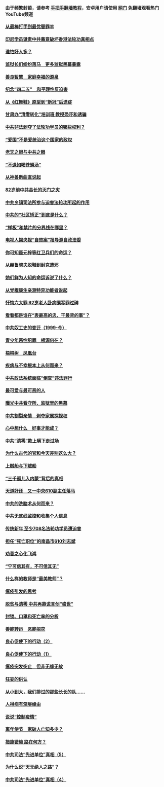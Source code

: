 #### 由于频繁封锁，请参考 [手把手翻墙教程](https://github.com/gfw-breaker/guides/wiki/)，安卓用户请使用 [网门](https://github.com/gfw-breaker/nogfw/blob/master/dl.md?t=04291600) 免翻墙观看热门YouTube频道 

#### [从最棒打手到最优替罪羊](../pages/19/423819.md?t=04291600) 

#### [印尼学员谴责中共蓄意破坏香港法轮功真相点](../pages/19/423902.md?t=04291600) 

#### [谁怕好人多？](../pages/19/423774.md?t=04291600) 

#### [监狱长们纷纷落马　更多监狱黑幕暴露](../pages/19/423787.md?t=04291600) 

#### [善良智慧　家庭幸福的源泉](../pages/19/423632.md?t=04291600) 

#### [纪念“四二五”　和平理性反迫害](../pages/19/423660.md?t=04291600) 

#### [从《红舞鞋》原型到“新冠”后遗症](../pages/19/423509.md?t=04291600) 

#### [甘肃办“清零转化”培训班 教授恐吓和诱骗](../pages/19/423498.md?t=04291600) 

#### [中共非法剥夺了法轮功学员的哪些权利？](../pages/19/423392.md?t=04291600) 

#### [“爱国”不是爱统治这个国家的政权](../pages/19/423029.md?t=04291600) 

#### [老天之眼与中共之眼](../pages/19/423378.md?t=04291600) 

#### [“不退如喝苍蝇汤”](../pages/19/423287.md?t=04291600) 

#### [从神兽断曲直说起](../pages/19/423201.md?t=04291600) 

#### [82岁前中共县长的灭门之灾](../pages/19/423055.md?t=04291600) 

#### [中共乡镇司法所参与迫害法轮功所起的作用](../pages/19/423064.md?t=04291600) 

#### [中共的“社区矫正”到底是什么？](../pages/19/422870.md?t=04291600) 

#### [“样板”和禁片的分界线在哪里？](../pages/19/422704.md?t=04291600) 

#### [电视人揭央视“自焚案”报导源自政法委](../pages/19/422770.md?t=04291600) 

#### [你可知聂元梓等红卫兵们的命运？](../pages/19/422848.md?t=04291600) 

#### [从赫鲁晓夫脱鞋到耐克遭邪](../pages/19/422826.md?t=04291600) 

#### [她们鲜为人知的命运诉说了什么？](../pages/19/422754.md?t=04291600) 

#### [从党棍康生亲测特异功能者说起](../pages/19/422657.md?t=04291600) 

#### [忏悔六大罪 92岁老人卧病嘱写罪过碑](../pages/19/422750.md?t=04291600) 

#### [看看都是谁在“表最高的忠、干最背的事”？](../pages/19/422703.md?t=04291600) 

#### [中共奴工史的变迁（1999-今）](../pages/19/422656.md?t=04291600) 

#### [青少年恶性犯罪　根源何在？](../pages/19/422449.md?t=04291600) 

#### [梧桐树　凤凰台](../pages/19/422442.md?t=04291600) 

#### [疾病与不幸根本上从何而来？](../pages/19/422438.md?t=04291600) 

#### [中共政法系统面临“倒查”违法罪行](../pages/19/422497.md?t=04291600) 

#### [最可爱与最可恶的人](../pages/19/422448.md?t=04291600) 

#### [曝光中共看守所、监狱里的黑幕](../pages/19/422390.md?t=04291600) 

#### [中共割裂亲情　剥夺家属探视权](../pages/19/422364.md?t=04291600) 

#### [心中想什么　好事才能成？](../pages/19/422318.md?t=04291600) 

#### [中共“清零”欺上瞒下走过场](../pages/19/422306.md?t=04291600) 

#### [为什么古代的官和今天差别这么大？](../pages/19/422228.md?t=04291600) 

#### [上贼船与下贼船](../pages/19/422276.md?t=04291600) 

#### [“三千孤儿入内蒙”背后的真相](../pages/19/422229.md?t=04291600) 

#### [天道好还　又一中央610副主任落马](../pages/19/422155.md?t=04291600) 

#### [中共的洗脑术从何而来？](../pages/19/422154.md?t=04291600) 

#### [中共无底线监控和收集个人信息](../pages/19/422039.md?t=04291600) 

#### [传统新年 至少708名法轮功学员遭迫害](../pages/19/421946.md?t=04291600) 

#### [担任“死亡职位”的南昌市610刘志斌](../pages/19/421957.md?t=04291600) 

#### [劝善之心化飞鸿](../pages/19/421164.md?t=04291600) 

#### [“宁可信其有，不可信其无”](../pages/19/421691.md?t=04291600) 

#### [什么样的教师是“最美教师”？](../pages/19/421755.md?t=04291600) 

#### [瘟疫引发的思考](../pages/19/421594.md?t=04291600) 

#### [脱贫与清零 中共再靠谎言创“盛世”](../pages/19/421590.md?t=04291600) 

#### [封锁、口罩和死亡率的分析](../pages/19/421495.md?t=04291600) 

#### [善能转运　恶能招灾](../pages/19/421334.md?t=04291600) 

#### [良心促使下的行动（2）](../pages/19/421361.md?t=04291600) 

#### [良心促使下的行动（1）](../pages/19/421302.md?t=04291600) 

#### [瘟疫突发突止　但非无缘无故](../pages/19/421281.md?t=04291600) 

#### [狂妄的供认](../pages/19/421199.md?t=04291600) 

#### [从小到大，我们排过的那些长长的队……](../pages/19/421243.md?t=04291600) 

#### [人得病有深层缘由](../pages/19/420864.md?t=04291600) 

#### [说说“控制疫情”](../pages/19/420831.md?t=04291600) 

#### [离年傍节　家破人亡知多少？](../pages/19/420563.md?t=04291600) 

#### [措施错施  路在何方？](../pages/19/420076.md?t=04291600) 

#### [中共司法“先进单位”真相（5）](../pages/19/419453.md?t=04291600) 

#### [为什么说“天无绝人之路”？](../pages/19/419618.md?t=04291600) 

#### [中共司法“先进单位”真相（4）](../pages/19/419452.md?t=04291600) 

